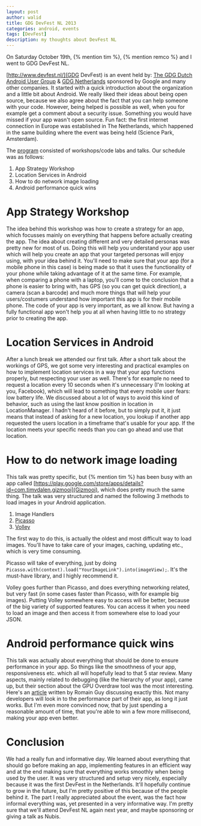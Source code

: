 ```yaml
---
layout: post
author: walid
title: GDG DevFest NL 2013
categories: android, events
tags: [DevFest]
description: my thoughts about DevFest NL
---
```


On Saturday October 19th, {% mention tim %}, {% mention remco %} and I went to GDG DevFest NL.

[http://www.devfest.nl/](GDG DevFest) is an event held by: [The GDG Dutch Android User Group](http://www.dutchaug.org/) & [GDG Netherlands](http://www.gdgnl.org/) sponsored by Google and many other companies. It started with a quick introduction about the organization and a little bit about Android. We really liked their ideas about being open source, because we also agree about the fact that you can help someone with your code. However, being helped is possible as well, when you for example get a comment about a security issue. Something you would have missed if your app wasn't open source. Fun fact: the first internet connection in Europe was established in The Netherlands, which happened in the same building where the event was being held (Science Park, Amsterdam).

The [program](http://www.devfest.nl/program/) consisted of workshops/code labs and talks. Our schedule was as follows:

1. App Strategy Workshop
2. Location Services in Android
3. How to do network image loading
4. Android performance quick wins

# App Strategy Workshop

The idea behind this workshop was how to create a strategy for an app, which focusses mainly on everything that happens before actually creating the app. The idea about creating different and very detailed personas was pretty new for most of us. Doing this will help you understand your app user which will help you create an app that your targeted personas will enjoy using, with your idea behind it. You'll need to make sure that your app (for a mobile phone in this case) is being made so that it uses the functionality of your phone while taking advantage of it at the same time. For example, when comparing a phone with a laptop, you'll come to the conclusion that a phone is easier to bring with, has GPS (so you can get quick direction), a camera (scan a barcode) and much more things that will help your users/costumers understand how important this app is for their mobile phone. The code of your app is very important, as we all know. But having a fully functional app won't help you at all when having little to no strategy prior to creating the app.

# Location Services in Android

After a lunch break we attended our first talk. After a short talk about the workings of GPS, we got some very interesting and practical examples on how to implement location services in a way that your app functions properly, but respecting your user as well. There's for example no need to request a location every 10 seconds when it's unnecessary (I'm looking at you, Facebook), which will lead to something that every mobile user fears: low battery life. We discussed about a lot of ways to avoid this kind of behavior, such as using the last know position in location in LocationManager. I hadn't heard of it before, but to simply put it, it just means that instead of asking for a new location, you lookup if another app requested the users location in a timeframe that's usable for your app. If the location meets your specific needs than you can go ahead and use that location.

# How to do network image loading

This talk was pretty specific, but {% mention tim %} has been busy with an app called [https://play.google.com/store/apps/details?id=com.timvdalen.gizmooi](Gizmooi), which does pretty much the same thing. The talk was very structured and named the following 3 methods to load images in your Android application. 

1. Image Handlers
2. [Picasso](http://square.github.io/picasso/)
3. [Volley](https://developers.google.com/events/io/sessions/325304728)

The first way to do this, is actually the oldest and most difficult way to load images. You'll have to take care of your images, caching, updating etc., which is very time consuming. 

Picasso will take of everything, just by doing `Picasso.with(context).load("YourImageLink").into(imageView);`. It's the must-have library, and I highly recommend it.

Volley goes further than Picasso, and does everything networking related, but very fast (in some cases faster than Picasso, with for example big images). Putting Volley somewhere easy to access will be better, because of the big variety of supported features. You can access it when you need to load an image and then access it from somewhere else to load your JSON.

# Android performance quick wins

This talk was actually about everything that should be done to ensure performance in your app. So things like the smoothness of your app, responsiveness etc. which all will hopefully lead to that 5 star review. Many aspects, mainly related to debugging (like the hierarchy of your app), came up, but their section about the GPU Overdraw tool was the most interesting. Here's an [article]( http://www.curious-creature.org/2012/12/01/android-performance-case-study/) written by Romain Guy discussing exactly this. Not many developers will look in to the performance part of their app, as long it just works. But I'm even more convinced now, that by just spending a reasonable amount of time, that you're able to win a few more millisecond, making your app even better. 

# Conclusion

We had a really fun and informative day. We learned about everything that should go before making an app, implementing features in an efficient way and at the end making sure that everything works smoothly when being used by the user. It was very structured and setup very nicely, especially because it was the first DevFest in the Netherlands. It'll hopefully continue to grow in the future, but I'm pretty positive of this because of the people behind it. The part I really appreciated about the event, was the fact how informal everything was, yet presented in a very informative way. I'm pretty sure that we'll attend DevFest NL again next year, and maybe sponsoring or giving a talk as Nubis.

